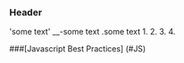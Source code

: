 ### Header
'some text'
__-some text
.some text
1.
2.
3.
4.

###[Javascript Best Practices]
(#JS)
<a href="JS"/>
